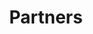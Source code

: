 ---
title: Partners
menu: Partners
hide_in_menu: true
mainPartnersTitle: Main Partner
mainPartnersSubtitle: Sensorium is supported by the Public Fund for the Arts
mainPartners:
    -
        name: FPU
        url: http://www.fpu.sk/
        logo: logo-fpu.jpg
partnersTitle: Partners
partners:
    -
        name: Multiplace
        url: https://multiplace.sk
        logo: logo-multiplace.svg
    -
        name: Slovak Design Center
        url: http://www.sdc.sk/
        logo: logo-sdc.jpg
    -
        name: Goethe Institut
        url: https://www.goethe.de/ins/sk/sk/index.html
        logo: logo-goethe-institut.png
sponsorsTitle: Sponsors
sponsors:
    -
        name: Studio 727
        url: http://www.727.sk/
        logo: logo-727.svg
---
